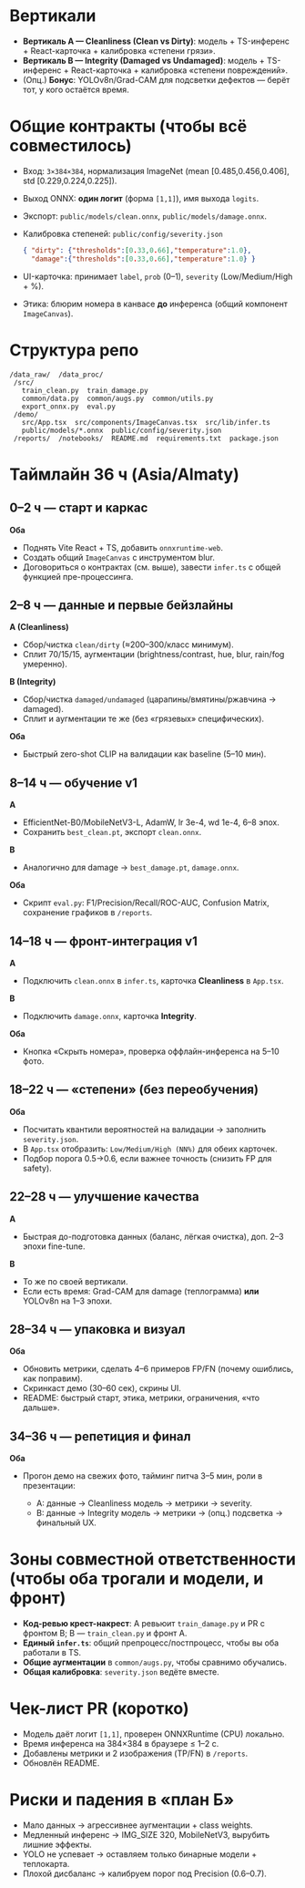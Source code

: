 
# Вертикали

* **Вертикаль A — Cleanliness (Clean vs Dirty)**: модель + TS-инференс + React-карточка + калибровка «степени грязи».
* **Вертикаль B — Integrity (Damaged vs Undamaged)**: модель + TS-инференс + React-карточка + калибровка «степени повреждений».
* (Опц.) **Бонус**: YOLOv8n/Grad-CAM для подсветки дефектов — берёт тот, у кого остаётся время.

# Общие контракты (чтобы всё совместилось)

* Вход: `3×384×384`, нормализация ImageNet (mean \[0.485,0.456,0.406], std \[0.229,0.224,0.225]).
* Выход ONNX: **один логит** (форма `[1,1]`), имя выхода `logits`.
* Экспорт: `public/models/clean.onnx`, `public/models/damage.onnx`.
* Калибровка степеней: `public/config/severity.json`

  ```json
  { "dirty": {"thresholds":[0.33,0.66],"temperature":1.0},
    "damage":{"thresholds":[0.33,0.66],"temperature":1.0} }
  ```
* UI-карточка: принимает `label`, `prob` (0–1), `severity` (Low/Medium/High + %).
* Этика: блюрим номера в канвасе **до** инференса (общий компонент `ImageCanvas`).

# Структура репо

```
/data_raw/  /data_proc/
 /src/
   train_clean.py  train_damage.py
   common/data.py  common/augs.py  common/utils.py
   export_onnx.py  eval.py
 /demo/
   src/App.tsx  src/components/ImageCanvas.tsx  src/lib/infer.ts
   public/models/*.onnx  public/config/severity.json
 /reports/  /notebooks/  README.md  requirements.txt  package.json
```

# Таймлайн 36 ч (Asia/Almaty)

## 0–2 ч — старт и каркас

**Оба**

* Поднять Vite React + TS, добавить `onnxruntime-web`.
* Создать общий `ImageCanvas` с инструментом blur.
* Договориться о контрактах (см. выше), завести `infer.ts` с общей функцией пре-процессинга.

## 2–8 ч — данные и первые бейзлайны

**A (Cleanliness)**

* Сбор/чистка `clean/dirty` (≈200–300/класс минимум).
* Сплит 70/15/15, аугментации (brightness/contrast, hue, blur, rain/fog умеренно).

**B (Integrity)**

* Сбор/чистка `damaged/undamaged` (царапины/вмятины/ржавчина → damaged).
* Сплит и аугментации те же (без «грязевых» специфических).

**Оба**

* Быстрый zero-shot CLIP на валидации как baseline (5–10 мин).

## 8–14 ч — обучение v1

**A**

* EfficientNet-B0/MobileNetV3-L, AdamW, lr 3e-4, wd 1e-4, 6–8 эпох.
* Сохранить `best_clean.pt`, экспорт `clean.onnx`.

**B**

* Аналогично для damage → `best_damage.pt`, `damage.onnx`.

**Оба**

* Скрипт `eval.py`: F1/Precision/Recall/ROC-AUC, Confusion Matrix, сохранение графиков в `/reports`.

## 14–18 ч — фронт-интеграция v1

**A**

* Подключить `clean.onnx` в `infer.ts`, карточка **Cleanliness** в `App.tsx`.

**B**

* Подключить `damage.onnx`, карточка **Integrity**.

**Оба**

* Кнопка «Скрыть номера», проверка оффлайн-инференса на 5–10 фото.

## 18–22 ч — «степени» (без переобучения)

**Оба**

* Посчитать квантили вероятностей на валидации → заполнить `severity.json`.
* В `App.tsx` отобразить: `Low/Medium/High (NN%)` для обеих карточек.
* Подбор порога 0.5→0.6, если важнее точность (снизить FP для safety).

## 22–28 ч — улучшение качества

**A**

* Быстрая до-подготовка данных (баланс, лёгкая очистка), доп. 2–3 эпохи fine-tune.

**B**

* То же по своей вертикали.
* Если есть время: Grad-CAM для damage (теплограмма) **или** YOLOv8n на 1–3 эпохи.

## 28–34 ч — упаковка и визуал

**Оба**

* Обновить метрики, сделать 4–6 примеров FP/FN (почему ошиблись, как поправим).
* Скринкаст демо (30–60 сек), скрины UI.
* README: быстрый старт, этика, метрики, ограничения, «что дальше».

## 34–36 ч — репетиция и финал

**Оба**

* Прогон демо на свежих фото, тайминг питча 3–5 мин, роли в презентации:

  * A: данные → Cleanliness модель → метрики → severity.
  * B: данные → Integrity модель → метрики → (опц.) подсветка → финальный UX.

# Зоны совместной ответственности (чтобы оба трогали и модели, и фронт)

* **Код-ревью крест-накрест**: A ревьюит `train_damage.py` и PR с фронтом B; B — `train_clean.py` и фронт A.
* **Единый `infer.ts`**: общий препроцесс/постпроцесс, чтобы вы оба работали в TS.
* **Общие аугментации** в `common/augs.py`, чтобы сравнимо обучались.
* **Общая калибровка**: `severity.json` ведёте вместе.

# Чек-лист PR (коротко)

* Модель даёт логит `[1,1]`, проверен ONNXRuntime (CPU) локально.
* Время инференса на 384×384 в браузере ≤ 1–2 с.
* Добавлены метрики и 2 изображения (TP/FN) в `/reports`.
* Обновлён README.

# Риски и падения в «план Б»

* Мало данных → агрессивнее аугментации + class weights.
* Медленный инференс → IMG\_SIZE 320, MobileNetV3, вырубить лишние эффекты.
* YOLO не успевает → оставляем только бинарные модели + теплокарта.
* Плохой дисбаланс → калибруем порог под Precision (0.6–0.7).

